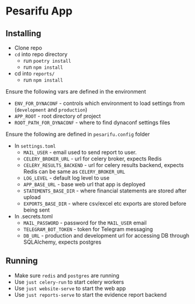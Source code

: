 # Pesarifu App

## Installing

- Clone repo
- `cd` into repo directory
    - run `poetry install`
    - run `npm install`
- cd into `reports/`
    - run `npm install`

Ensure the following vars are defined in the environment

- `ENV_FOR_DYNACONF` - controls which environment to load settings from
  (`development` and `production`)
- `APP_ROOT` - root directory of project
- `ROOT_PATH_FOR_DYNACONF` - where to find dynaconf settings files


Ensure the following are defined in `pesarifu.config` folder

- In `settings.toml`
    - `MAIL_USER` - email used to send report to user.
    - `CELERY_BROKER_URL` - url for celery broker, expects Redis
    - `CELERY_RESULTS_BACKEND` - url for celery results backend, expects Redis can
       be same as `CELERY_BROKER_URL`
    - `LOG_LEVEL` - default log level to use
    - `APP_BASE_URL` - base web url that app is deployed
    - `STATEMENTS_BASE_DIR` - where financial statements are stored after
       upload
    - `EXPORTS_BASE_DIR` - where csv/excel etc exports are stored before being
       sent
- In .secrets.toml
    - `MAIL_PASSWORD` - password for the `MAIL_USER` email
    - `TELEGRAM_BOT_TOKEN` - token for Telegram messaging
    - `DB_URL` - production and development url for accessing DB through SQLAlchemy, expects postgres


## Running

- Make sure `redis` and `postgres` are running
- Use `just celery-run` to start celery workers
- Use `just website-serve` to start the web app
- Use `just reports-serve` to start the evidence report backend
